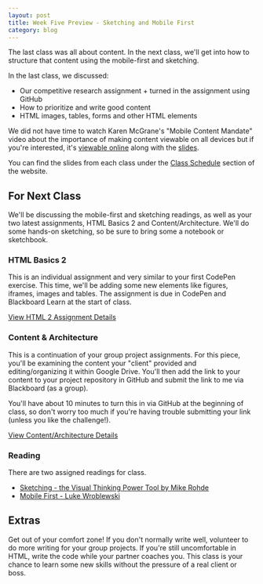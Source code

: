 ```yaml
---
layout: post
title: Week Five Preview - Sketching and Mobile First
category: blog
---
```


The last class was all about content.  In the next class, we'll get into how to structure that content using the mobile-first and sketching.  

In the last class, we discussed:

* Our competitive research assignment + turned in the assignment using GitHub
* How to prioritize and write good content
* HTML images, tables, forms and other HTML elements

We did not have time to watch Karen McGrane's "Mobile Content Mandate" video about the importance of making content viewable on all devices but if you're interested, it's [viewable online](https://vimeo.com/83862998) along with the [slides](https://karenmcgrane.com/2014/01/13/the-mobile-content-mandate/).

You can find the slides from each class under the [Class Schedule](http://rwdkent.com/class/schedule/) section of the website.

## For Next Class

We'll be discussing the mobile-first and sketching readings, as well as your two latest assignments, HTML Basics 2 and Content/Architecture.  We'll do some hands-on sketching, so be sure to bring some a notebook or sketchbook.

### HTML Basics 2

This is an individual assignment and very similar to your first CodePen exercise.  This time, we'll be adding some new elements like figures, iframes, images and tables.  The assignment is due in CodePen and Blackboard Learn at the start of class.

<a href="http://rwdkent.com/class/assignments/html2/" class="button small">View HTML 2 Assignment Details</a>

### Content & Architecture

This is a continuation of your group project assignments.  For this piece, you'll be examining the content your "client" provided and editing/organizing it within Google Drive.  You'll then add the link to your content to your project repository in GitHub and submit the link to me via Blackboard (as a group).

You'll have about 10 minutes to turn this in via GitHub at the beginning of class, so don't worry too much if you're having trouble submitting your link (unless you like the challenge!).

<a href="http://www.rwdkent.com/class/assignments/content/" class="button small">View Content/Architecture Details</a>


### Reading

There are two assigned readings for class.

* [Sketching - the Visual Thinking Power Tool by Mike Rohde](http://alistapart.com/article/sketching-the-visual-thinking-power-tool)
* [Mobile First - Luke Wroblewski](http://www.lukew.com/ff/entry.asp?933)


## Extras

Get out of your comfort zone!  If you don't normally write well, volunteer to do more writing for your group projects.  If you're still uncomfortable in HTML, write the code while your partner coaches you.  This class is your chance to learn some new skills without the pressure of a real client or boss.  
